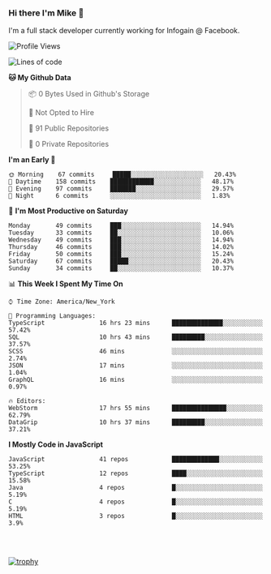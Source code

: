### Hi there I'm Mike 👋
I'm a full stack developer currently working for Infogain @ Facebook.

<!--START_SECTION:waka-->
![Profile Views](http://img.shields.io/badge/Profile%20Views-0-blue)

![Lines of code](https://img.shields.io/badge/From%20Hello%20World%20I%27ve%20Written-1.2%20million%20lines%20of%20code-blue)

**🐱 My Github Data** 

> 📦 0 Bytes Used in Github's Storage 
 > 
> 🚫 Not Opted to Hire
 > 
> 📜 91 Public Repositories 
 > 
> 🔑 0 Private Repositories  
 > 
**I'm an Early 🐤** 

```text
🌞 Morning    67 commits     █████░░░░░░░░░░░░░░░░░░░░   20.43% 
🌆 Daytime    158 commits    ████████████░░░░░░░░░░░░░   48.17% 
🌃 Evening    97 commits     ███████░░░░░░░░░░░░░░░░░░   29.57% 
🌙 Night      6 commits      ░░░░░░░░░░░░░░░░░░░░░░░░░   1.83%

```
📅 **I'm Most Productive on Saturday** 

```text
Monday       49 commits     ███░░░░░░░░░░░░░░░░░░░░░░   14.94% 
Tuesday      33 commits     ██░░░░░░░░░░░░░░░░░░░░░░░   10.06% 
Wednesday    49 commits     ███░░░░░░░░░░░░░░░░░░░░░░   14.94% 
Thursday     46 commits     ███░░░░░░░░░░░░░░░░░░░░░░   14.02% 
Friday       50 commits     ███░░░░░░░░░░░░░░░░░░░░░░   15.24% 
Saturday     67 commits     █████░░░░░░░░░░░░░░░░░░░░   20.43% 
Sunday       34 commits     ██░░░░░░░░░░░░░░░░░░░░░░░   10.37%

```


📊 **This Week I Spent My Time On** 

```text
⌚︎ Time Zone: America/New_York

💬 Programming Languages: 
TypeScript               16 hrs 23 mins      ██████████████░░░░░░░░░░░   57.42% 
SQL                      10 hrs 43 mins      █████████░░░░░░░░░░░░░░░░   37.57% 
SCSS                     46 mins             ░░░░░░░░░░░░░░░░░░░░░░░░░   2.74% 
JSON                     17 mins             ░░░░░░░░░░░░░░░░░░░░░░░░░   1.04% 
GraphQL                  16 mins             ░░░░░░░░░░░░░░░░░░░░░░░░░   0.97%

🔥 Editors: 
WebStorm                 17 hrs 55 mins      ███████████████░░░░░░░░░░   62.79% 
DataGrip                 10 hrs 37 mins      █████████░░░░░░░░░░░░░░░░   37.21%

```

**I Mostly Code in JavaScript** 

```text
JavaScript               41 repos            █████████████░░░░░░░░░░░░   53.25% 
TypeScript               12 repos            ████░░░░░░░░░░░░░░░░░░░░░   15.58% 
Java                     4 repos             █░░░░░░░░░░░░░░░░░░░░░░░░   5.19% 
C                        4 repos             █░░░░░░░░░░░░░░░░░░░░░░░░   5.19% 
HTML                     3 repos             █░░░░░░░░░░░░░░░░░░░░░░░░   3.9%

```



<!--END_SECTION:waka-->

##### &nbsp;
[![trophy](https://github-profile-trophy.vercel.app/?username=uptonm&theme=dracula)](https://github.com/ryo-ma/github-profile-trophy)
